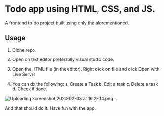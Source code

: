 # Todo app using HTML, CSS, and JS.

A frontend to-do project built using only the aforementioned.

## Usage

1. Clone repo.

2. Open on text editor preferablly visual studio code.

3. Open the HTML file (in the editor). Right click on file and click Open with Live Server

4. You can do the following:
a. Create a Task
b. Edit a task
c. Delete a task
d. Check if done.

![Uploading Screenshot 2023-02-03 at 16.29.14.png…]()

And that should do it. Have fun with the app.
